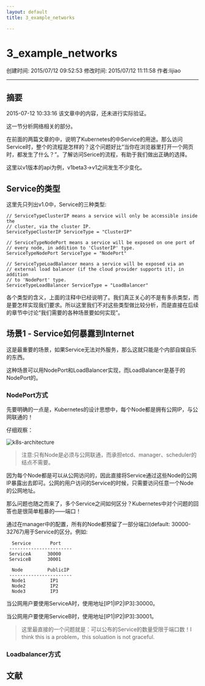 ```yaml
---
layout: default
title: 3_example_networks

---
```


# 3_example_networks
创建时间: 2015/07/12 09:52:53  修改时间: 2015/07/12 11:11:58 作者:lijiao

----

## 摘要

2015-07-12 10:33:16   该文章中的内容，还未进行实际验证。

这一节分析网络相关的部分。

在前面的两篇文章的中，说明了Kubernetes的中Service的用途。那么访问Service时，整个的流程是怎样的？这个问题好比“当你在浏览器里打开一个网页时，都发生了什么？”。了解访问Serice的流程，有助于我们做出正确的选择。

这里以v1版本的api为例，v1beta3->v1之间发生不少变化。

## Service的类型

这里先只列出v1.0中，Service的三种类型:

	// ServiceTypeClusterIP means a service will only be accessible inside the
	// cluster, via the cluster IP.
	ServiceTypeClusterIP ServiceType = "ClusterIP"

	// ServiceTypeNodePort means a service will be exposed on one port of
	// every node, in addition to 'ClusterIP' type.
	ServiceTypeNodePort ServiceType = "NodePort"

	// ServiceTypeLoadBalancer means a service will be exposed via an
	// external load balancer (if the cloud provider supports it), in addition
	// to 'NodePort' type.
	ServiceTypeLoadBalancer ServiceType = "LoadBalancer"

各个类型的含义，上面的注释中已经说明了。我们真正关心的不是有多杀类型，而是要怎样实现我们要求。所以这里我们不对这些类型做比较分析，而是直接在后续的章节中讨论“我们需要的各种场景要如何实现”。

## 场景1 - Service如何暴露到Internet

这是最重要的场景，如果Service无法对外服务，那么这就只能是个内部自娱自乐的东西。

这种场景可以用NodePort和LoadBalancer实现，而LoadBalancer是基于的NodePort的。

### NodePort方式

先要明确的一点是，Kubernetes的设计思想中，每个Node都是拥有公网IP，与公网联通的！

仔细观察：

![k8s-architecture](./pic/pic_3_1_K8s_architecture)

>注意:只有Node是必须与公网联通，而承担etcd、manager、scheduler的结点不需要。

因为每个Node都是可以从公网访问的，因此直接将Service通过这些Node的公网IP暴露出去即可。公网的用户访问的Service的时候，只需要访问任意一个Node的公网地址。

那么问题也随之而来了，多个Service之间如何区分？Kubernetes中对个问题的回答也是很简单粗暴的——端口！

通过在manager中的配置，所有的Node都预留了一部分端口(default: 30000-32767)用于Service的区分。例如:

	  Service       Port
	 -----------------------
	 ServiceA      30000
	 ServiceB      30001

	  Node         PublicIP
	 -----------------------
	  Node1         IP1
	  Node2         IP2
	  Node3         IP3

当公网用户要使用ServiceA时，使用地址[IP1|IP2|IP3]:30000。

当公网用户要使用ServiceB时，使用地址[IP1|IP2|IP3]:30001。

>这里最直接的一个问题就是：可以公布的Service的数量受限于端口数！I think this is a problem，this soluation is not graceful.

### Loadbalancer方式



## 文献
